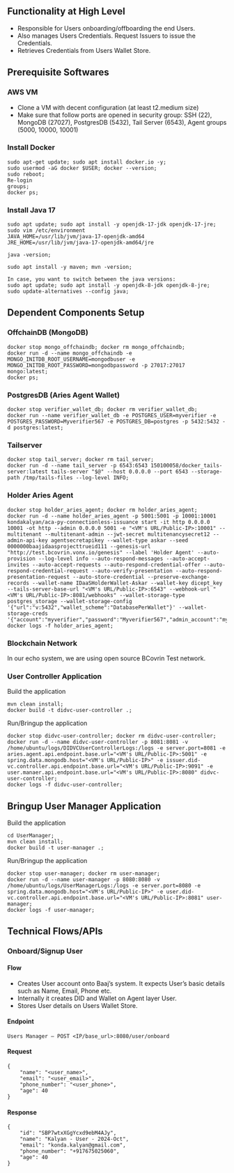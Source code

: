 ## Functionality at High Level
* Responsible for Users onboarding/offboarding the end Users.
* Also manages Users Credentials. Request Issuers to issue the Credentials.
* Retrieves Credentials from Users Wallet Store.

## Prerequisite Softwares

### AWS VM
* Clone a VM with decent configuration (at least t2.medium size)
* Make sure that follow ports are opened in security group: SSH (22), MongoDB (27027), PostgresDB (5432), Tail Server (6543), Agent groups (5000, 10000, 10001)

### Install Docker
```
sudo apt-get update; sudo apt install docker.io -y;
sudo usermod -aG docker $USER; docker --version;
sudo reboot;
Re-login
groups;
docker ps;
```
### Install Java 17
```
sudo apt update; sudo apt install -y openjdk-17-jdk openjdk-17-jre;
sudo vim /etc/environment
JAVA_HOME=/usr/lib/jvm/java-17-openjdk-amd64
JRE_HOME=/usr/lib/jvm/java-17-openjdk-amd64/jre

java -version;

sudo apt install -y maven; mvn -version;

In case, you want to switch between the java versions:
sudo apt update; sudo apt install -y openjdk-8-jdk openjdk-8-jre;
sudo update-alternatives --config java;
```

## Dependent Components Setup

### OffchainDB (MongoDB)
```
docker stop mongo_offchaindb; docker rm mongo_offchaindb;
docker run -d --name mongo_offchaindb -e MONGO_INITDB_ROOT_USERNAME=mongodbuser -e MONGO_INITDB_ROOT_PASSWORD=mongodbpassword -p 27017:27017 mongo:latest;
docker ps;
```
### PostgresDB (Aries Agent Wallet)
```
docker stop verifier_wallet_db; docker rm verifier_wallet_db;
docker run --name verifier_wallet_db -e POSTGRES_USER=myverifier -e POSTGRES_PASSWORD=Myverifier567 -e POSTGRES_DB=postgres -p 5432:5432 -d postgres:latest;
```
### Tailserver
```
docker stop tail_server; docker rm tail_server;
docker run -d --name tail_server -p 6543:6543 150100058/docker_tails-server:latest tails-server "$@" --host 0.0.0.0 --port 6543 --storage-path /tmp/tails-files --log-level INFO;
```
### Holder Aries Agent
```
docker stop holder_aries_agent; docker rm holder_aries_agent;
docker run -d --name holder_aries_agent -p 5001:5001 -p 10001:10001 kondakalyan/aca-py-connectionless-issuance start -it http 0.0.0.0 10001 -ot http --admin 0.0.0.0 5001 -e "<VM's URL/Public-IP>:10001" --multitenant --multitenant-admin --jwt-secret multitenancysecret12 --admin-api-key agentsecretapikey --wallet-type askar --seed 0000000baajidaasprojecttrueid111 --genesis-url "http://test.bcovrin.vonx.io/genesis" --label 'Holder Agent' --auto-provision --log-level info --auto-respond-messages --auto-accept-invites --auto-accept-requests --auto-respond-credential-offer --auto-respond-credential-request --auto-verify-presentation --auto-respond-presentation-request --auto-store-credential --preserve-exchange-records --wallet-name IDaaSHolderWallet-Askar --wallet-key dicept_key --tails-server-base-url "<VM's URL/Public-IP>:6543" --webhook-url "<VM's URL/Public-IP>:8081/webhooks" --wallet-storage-type postgres_storage --wallet-storage-config '{"url":"v:5432","wallet_scheme":"DatabasePerWallet"}' --wallet-storage-creds '{"account":"myverifier","password":"Myverifier567","admin_account":"myverifier","admin_password":"Myverifier567"}';
docker logs -f holder_aries_agent;
```
### Blockchain Network
In our echo system, we are using open source BCovrin Test network.

### User Controller Application
Build the application
```
mvn clean install;
docker build -t didvc-user-controller .;
```

Run/Bringup the application
```
docker stop didvc-user-controller; docker rm didvc-user-controller;
docker run -d --name didvc-user-controller -p 8081:8081 -v /home/ubuntu/logs/DIDVCUserControllerLogs:/logs -e server.port=8081 -e aries.agent.api.endpoint.base.url="<VM's URL/Public-IP>:5001" -e spring.data.mongodb.host="<VM's URL/Public-IP>" -e issuer.did-vc.controller.api.endpoint.base.url="<VM's URL/Public-IP>:9091" -e user.manaer.api.endpoint.base.url="<VM's URL/Public-IP>:8080" didvc-user-controller;
docker logs -f didvc-user-controller;
```

## Bringup User Manager Application
Build the application
```
cd UserManager; 
mvn clean install;
docker build -t user-manager .;
```

Run/Bringup the application
```
docker stop user-manager; docker rm user-manager;
docker run -d --name user-manager -p 8080:8080 -v /home/ubuntu/logs/UserManagerLogs:/logs -e server.port=8080 -e spring.data.mongodb.host="<VM's URL/Public-IP>" -e user.did-vc.controller.api.endpoint.base.url="<VM's URL/Public-IP>:8081" user-manager;
docker logs -f user-manager;
```

## Technical Flows/APIs

### Onboard/Signup User
#### Flow
* Creates User account onto Baaj’s system. It expects User’s basic details such as Name, Email, Phone etc.
* Internally it creates DID and Wallet on Agent layer User.
* Stores User details on Users Wallet Store.
#### Endpoint
```
Users Manager – POST <IP/base_url>:8080/user/onboard
```
#### Request
```
{
    "name": "<user_name>",
    "email": "<user_email>",
    "phone_number": "<user_phone>",
    "age": 40
}
```
#### Response
```
{
    "id": "SBP7wtxXGgYcxd9ebM4AJy",
    "name": "Kalyan - User - 2024-Oct",
    "email": "konda.kalyan@gmail.com",
    "phone_number": "+917675025060",
    "age": 40
}
```

